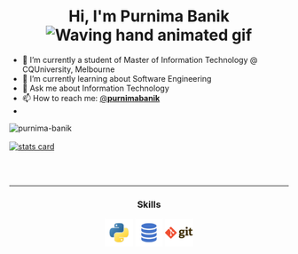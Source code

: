 <h1 align="center">Hi, I'm Purnima Banik <img src="https://raw.githubusercontent.com/nixin72/nixin72/master/wave.gif" alt="Waving hand animated gif" height="45" width="45" /></h1>


- 🔭 I’m currently a student of Master of Information Technology @ CQUniversity, Melbourne
- 🌱 I’m currently learning about Software Engineering
- 💬 Ask me about Information Technology
- 📫 How to reach me: [@__purnimabanik__](https://www.instagram.com/_purnimabanik_/?igshid=YmM0MjE2YWMzOA%3D%3D)
- 
<p align="left"> <img src="https://komarev.com/ghpvc/?username=purnima-banik&label=Profile%20views&color=0e75b6&style=flat" alt="purnima-banik" /> </p>

<p>
	<a align= "center" href="https://github.com/purnima-banik"><img alt= "stats card" align="center" height="200px" width="400" src="https://github-readme-stats.vercel.app/api?username=purnima-banik&theme=cobalt&show_icons=true&count_private=true" />
  	</a>
</p>

<p align="left"> <a href="https://www.instagram.com/_purnimabanik_/?igshid=YmM0MjE2YWMzOA%3D%3D" target="blank"><https://img.shields.io/badge/Instagram-E4405F?style=for-the-badge&logo=instagram&logoColor=white/></a> </p>
	<https://img.shields.io/badge/Instagram-E4405F?style=for-the-badge&logo=instagram&logoColor=white/>
<br><br>
<hr>

<p>
	<h3 align="center">Skills</h3>
	<p align="center">
		<img align="center" alt="SQL" height="50" width="50" src="https://raw.githubusercontent.com/github/explore/80688e429a7d4ef2fca1e82350fe8e3517d3494d/topics/python/python.png" />
		<img align="center" alt="SQL" height="50" width="50" src="https://raw.githubusercontent.com/github/explore/80688e429a7d4ef2fca1e82350fe8e3517d3494d/topics/sql/sql.png" />
		<img align="center" alt="Git" height="50" width="50" src="https://raw.githubusercontent.com/github/explore/80688e429a7d4ef2fca1e82350fe8e3517d3494d/topics/git/git.png" />
	</p>

